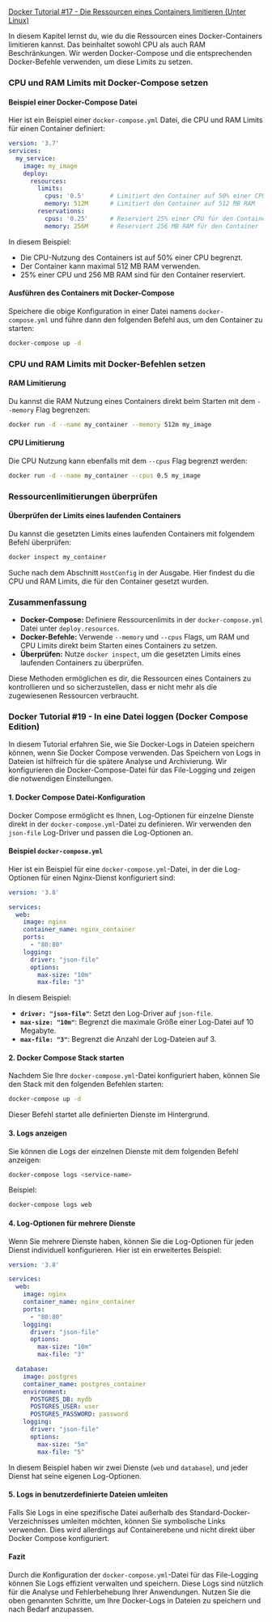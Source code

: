 [Docker Tutorial #17 - Die Ressourcen eines Containers limitieren (Unter Linux)](https://www.youtube.com/watch?v=9k12DF-zuO4&list=PLNmsVeXQZj7oea6IDCLzpKe5XfLmWCwgr&index=19)

In diesem Kapitel lernst du, wie du die Ressourcen eines Docker-Containers limitieren kannst. Das beinhaltet sowohl CPU als auch RAM Beschränkungen. Wir werden Docker-Compose und die entsprechenden Docker-Befehle verwenden, um diese Limits zu setzen.

### CPU und RAM Limits mit Docker-Compose setzen

#### Beispiel einer Docker-Compose Datei
Hier ist ein Beispiel einer `docker-compose.yml` Datei, die CPU und RAM Limits für einen Container definiert:

```yaml
version: '3.7'
services:
  my_service:
    image: my_image
    deploy:
      resources:
        limits:
          cpus: '0.5'       # Limitiert den Container auf 50% einer CPU
          memory: 512M      # Limitiert den Container auf 512 MB RAM
        reservations:
          cpus: '0.25'      # Reserviert 25% einer CPU für den Container
          memory: 256M      # Reserviert 256 MB RAM für den Container
```

In diesem Beispiel:
- Die CPU-Nutzung des Containers ist auf 50% einer CPU begrenzt.
- Der Container kann maximal 512 MB RAM verwenden.
- 25% einer CPU und 256 MB RAM sind für den Container reserviert.

#### Ausführen des Containers mit Docker-Compose
Speichere die obige Konfiguration in einer Datei namens `docker-compose.yml` und führe dann den folgenden Befehl aus, um den Container zu starten:

```sh
docker-compose up -d
```

### CPU und RAM Limits mit Docker-Befehlen setzen

#### RAM Limitierung
Du kannst die RAM Nutzung eines Containers direkt beim Starten mit dem `--memory` Flag begrenzen:

```sh
docker run -d --name my_container --memory 512m my_image
```

#### CPU Limitierung
Die CPU Nutzung kann ebenfalls mit dem `--cpus` Flag begrenzt werden:

```sh
docker run -d --name my_container --cpus 0.5 my_image
```

### Ressourcenlimitierungen überprüfen

#### Überprüfen der Limits eines laufenden Containers
Du kannst die gesetzten Limits eines laufenden Containers mit folgendem Befehl überprüfen:

```sh
docker inspect my_container
```

Suche nach dem Abschnitt `HostConfig` in der Ausgabe. Hier findest du die CPU und RAM Limits, die für den Container gesetzt wurden.

### Zusammenfassung

- **Docker-Compose:** Definiere Ressourcenlimits in der `docker-compose.yml` Datei unter `deploy.resources`.
- **Docker-Befehle:** Verwende `--memory` und `--cpus` Flags, um RAM und CPU Limits direkt beim Starten eines Containers zu setzen.
- **Überprüfen:** Nutze `docker inspect`, um die gesetzten Limits eines laufenden Containers zu überprüfen.

Diese Methoden ermöglichen es dir, die Ressourcen eines Containers zu kontrollieren und so sicherzustellen, dass er nicht mehr als die zugewiesenen Ressourcen verbraucht.


### Docker Tutorial #19 - In eine Datei loggen (Docker Compose Edition)

In diesem Tutorial erfahren Sie, wie Sie Docker-Logs in Dateien speichern können, wenn Sie Docker Compose verwenden. Das Speichern von Logs in Dateien ist hilfreich für die spätere Analyse und Archivierung. Wir konfigurieren die Docker-Compose-Datei für das File-Logging und zeigen die notwendigen Einstellungen.

#### 1. Docker Compose Datei-Konfiguration

Docker Compose ermöglicht es Ihnen, Log-Optionen für einzelne Dienste direkt in der `docker-compose.yml`-Datei zu definieren. Wir verwenden den `json-file` Log-Driver und passen die Log-Optionen an.

#### Beispiel `docker-compose.yml`

Hier ist ein Beispiel für eine `docker-compose.yml`-Datei, in der die Log-Optionen für einen Nginx-Dienst konfiguriert sind:

```yaml
version: '3.8'

services:
  web:
    image: nginx
    container_name: nginx_container
    ports:
      - "80:80"
    logging:
      driver: "json-file"
      options:
        max-size: "10m"
        max-file: "3"
```

In diesem Beispiel:

- **`driver: "json-file"`**: Setzt den Log-Driver auf `json-file`.
- **`max-size: "10m"`**: Begrenzt die maximale Größe einer Log-Datei auf 10 Megabyte.
- **`max-file: "3"`**: Begrenzt die Anzahl der Log-Dateien auf 3.

#### 2. Docker Compose Stack starten

Nachdem Sie Ihre `docker-compose.yml`-Datei konfiguriert haben, können Sie den Stack mit den folgenden Befehlen starten:

```bash
docker-compose up -d
```

Dieser Befehl startet alle definierten Dienste im Hintergrund.

#### 3. Logs anzeigen

Sie können die Logs der einzelnen Dienste mit dem folgenden Befehl anzeigen:

```bash
docker-compose logs <service-name>
```

Beispiel:

```bash
docker-compose logs web
```

#### 4. Log-Optionen für mehrere Dienste

Wenn Sie mehrere Dienste haben, können Sie die Log-Optionen für jeden Dienst individuell konfigurieren. Hier ist ein erweitertes Beispiel:

```yaml
version: '3.8'

services:
  web:
    image: nginx
    container_name: nginx_container
    ports:
      - "80:80"
    logging:
      driver: "json-file"
      options:
        max-size: "10m"
        max-file: "3"

  database:
    image: postgres
    container_name: postgres_container
    environment:
      POSTGRES_DB: mydb
      POSTGRES_USER: user
      POSTGRES_PASSWORD: password
    logging:
      driver: "json-file"
      options:
        max-size: "5m"
        max-file: "5"
```

In diesem Beispiel haben wir zwei Dienste (`web` und `database`), und jeder Dienst hat seine eigenen Log-Optionen.

#### 5. Logs in benutzerdefinierte Dateien umleiten

Falls Sie Logs in eine spezifische Datei außerhalb des Standard-Docker-Verzeichnisses umleiten möchten, können Sie symbolische Links verwenden. Dies wird allerdings auf Containerebene und nicht direkt über Docker Compose konfiguriert.

#### Fazit

Durch die Konfiguration der `docker-compose.yml`-Datei für das File-Logging können Sie Logs effizient verwalten und speichern. Diese Logs sind nützlich für die Analyse und Fehlerbehebung Ihrer Anwendungen. Nutzen Sie die oben genannten Schritte, um Ihre Docker-Logs in Dateien zu speichern und nach Bedarf anzupassen.